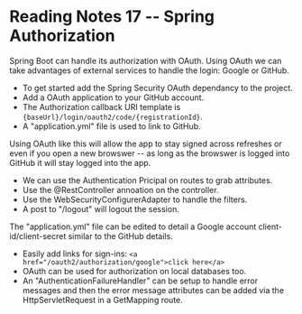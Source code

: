 # Reading Notes 17 -- Spring Authorization

Spring Boot can handle its authorization with OAuth. Using OAuth we can take advantages of external services to handle the login: Google or GitHub.

- To get started add the Spring Security OAuth dependancy to the project. 
- Add a OAuth application to your GitHub account.
- The Authorization callback URI template is `{baseUrl}/login/oauth2/code/{registrationId}`.
- A "application.yml" file is used to link to GitHub.

Using OAuth like this will allow the app to stay signed across refreshes or even if you open a new browswer -- as long as the browswer is logged into GitHub it will stay logged into the app.

- We can use the Authentication Pricipal on routes to grab attributes.
- Use the @RestController annoation on the controller.
- Use the WebSecurityConfigurerAdapter to handle the filters.
- A post to "/logout" will logout the session.

The "application.yml" file can be edited to detail a Google account client-id/client-secret similar to the GitHub details.
 
- Easily add links for sign-ins: `<a href="/oauth2/authorization/google">click here</a>`
- OAuth can be used for authorization on local databases too.
- An "AuthenticationFailureHandler" can be setup to handle error messages and then the error message attributes can be added via the HttpServletRequest in a GetMapping route.
